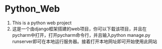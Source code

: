 # Python_Web
1. This is a python web project
2. 这是一个由django框架搭建的web项目，你可以下载该项目，并且在pycharm中打开，打开pycharm命令行，并且输入python manage.py runserver即可在本地运行服务器。接着打开本地网址即可开始使用此网站
